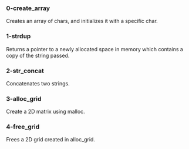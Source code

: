 ### 0-create_array
Creates an array of chars, and initializes it with a specific char.


### 1-strdup
Returns a pointer to a newly allocated space in memory which contains a copy of the string passed.

### 2-str_concat
Concatenates two strings.

### 3-alloc_grid 
Create a 2D matrix using malloc.

### 4-free_grid 
Frees a 2D grid created in alloc_grid.
